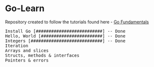 # Go-Learn

Repository created to follow the tutorials found here - [Go Fundamentals](https://quii.gitbook.io/learn-go-with-tests/go-fundamentals/install-go)

<pre>
Install Go [##########################] -- Done  
Hello, World [########################] -- Done  
Integers [############################] -- Done
Iteration  
Arrays and slices  
Structs, methods & interfaces  
Pointers & errors  
</pre>


